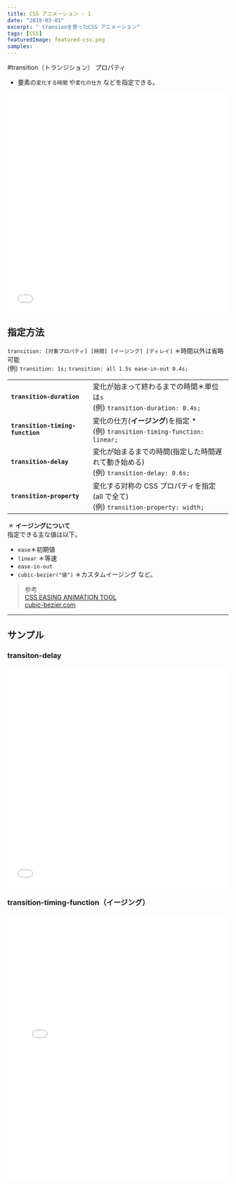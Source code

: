 ```yaml
---
title: CSS アニメーション - 1
date: "2019-03-01"
excerpt: " transionを使ったCSS アニメーション"
tags: [CSS]
featuredImage: featured-css.png
samples:
---
```


#transition（トランジション） プロパティ

- 要素の`変化する時間` や`変化の仕方` などを指定できる。

<iframe height="500" style="width: 100%;" scrolling="no" title=" transition 1" src="//codepen.io/RsakaiForEducation/embed/Rmrgag/?height=265&theme-id=dark&default-tab=css,result" frameborder="no" allowtransparency="true" allowfullscreen="true">
  See the Pen <a href='https://codepen.io/RsakaiForEducation/pen/Rmrgag/'> transition 1</a> by R Sakai
  (<a href='https://codepen.io/RsakaiForEducation'>@RsakaiForEducation</a>) on <a href='https://codepen.io'>CodePen</a>.
</iframe>

## 指定方法

`transition: [対象プロパティ] [時間] [イージング] [ディレイ]` ＊時間以外は省略可能  
 (例) `transition: 1s;` `transition: all 1.5s ease-in-out 0.4s;`

|                                  |                                                                                          |
| :------------------------------- | ---------------------------------------------------------------------------------------- |
| **`transition-duration`**        | 変化が始まって終わるまでの時間＊単位は`s` <br> (例) `transition-duration: 0.4s;`         |
| **`transition-timing-function`** | 変化の仕方(**イージング**)を指定 _\*_<br> (例) `transition-timing-function: linear;`     |
| **`transition-delay`**           | 変化が始まるまでの時間(指定した時間遅れて動き始める) <br> (例) `transition-delay: 0.6s;` |
| **`transition-property`**        | 変化する対称の CSS プロパティを指定(all で全て) <br> (例) `transition-property: width;`  |

_＊_ **イージングについて**  
指定できる主な値は以下。

- `ease`＊初期値
- `linear` ＊等速
- `ease-in-out`
- `cubic-bezier("値")` ＊カスタムイージング など。

> 参考  
> [CSS EASING ANIMATION TOOL](https://matthewlein.com/tools/ceaser)  
> [cubic-bezier.com](https://cubic-bezier.com/#0,0,1,1)

---

## サンプル

### transiton-delay

<iframe height="500" style="width: 100%;" scrolling="no" title=" transition delay" src="//codepen.io/RsakaiForEducation/embed/zQrzgN/?height=265&theme-id=dark&default-tab=css,result" frameborder="no" allowtransparency="true" allowfullscreen="true">
  See the Pen <a href='https://codepen.io/RsakaiForEducation/pen/zQrzgN/'> transition delay</a> by R Sakai
  (<a href='https://codepen.io/RsakaiForEducation'>@RsakaiForEducation</a>) on <a href='https://codepen.io'>CodePen</a>.
</iframe>

### transition-timing-function（イージング）

<iframe height="600" style="width: 100%;" scrolling="no" title=" transition easing" src="//codepen.io/RsakaiForEducation/embed/QRyMjW/?height=265&theme-id=dark&default-tab=css,result" frameborder="no" allowtransparency="true" allowfullscreen="true">
  See the Pen <a href='https://codepen.io/RsakaiForEducation/pen/QRyMjW/'> transition easing</a> by R Sakai
  (<a href='https://codepen.io/RsakaiForEducation'>@RsakaiForEducation</a>) on <a href='https://codepen.io'>CodePen</a>.
</iframe>
